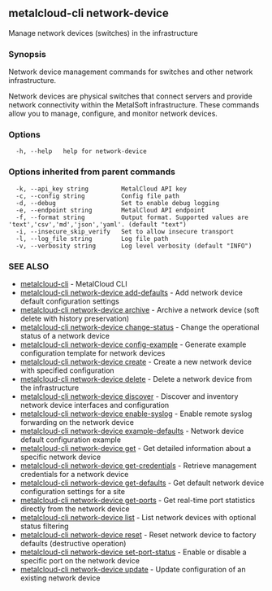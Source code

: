 ## metalcloud-cli network-device

Manage network devices (switches) in the infrastructure

### Synopsis

Network device management commands for switches and other network infrastructure.

Network devices are physical switches that connect servers and provide network connectivity
within the MetalSoft infrastructure. These commands allow you to manage, configure, and
monitor network devices.

### Options

```
  -h, --help   help for network-device
```

### Options inherited from parent commands

```
  -k, --api_key string         MetalCloud API key
  -c, --config string          Config file path
  -d, --debug                  Set to enable debug logging
  -e, --endpoint string        MetalCloud API endpoint
  -f, --format string          Output format. Supported values are 'text','csv','md','json','yaml'. (default "text")
  -i, --insecure_skip_verify   Set to allow insecure transport
  -l, --log_file string        Log file path
  -v, --verbosity string       Log level verbosity (default "INFO")
```

### SEE ALSO

* [metalcloud-cli](metalcloud-cli.md)	 - MetalCloud CLI
* [metalcloud-cli network-device add-defaults](metalcloud-cli_network-device_add-defaults.md)	 - Add network device default configuration settings
* [metalcloud-cli network-device archive](metalcloud-cli_network-device_archive.md)	 - Archive a network device (soft delete with history preservation)
* [metalcloud-cli network-device change-status](metalcloud-cli_network-device_change-status.md)	 - Change the operational status of a network device
* [metalcloud-cli network-device config-example](metalcloud-cli_network-device_config-example.md)	 - Generate example configuration template for network devices
* [metalcloud-cli network-device create](metalcloud-cli_network-device_create.md)	 - Create a new network device with specified configuration
* [metalcloud-cli network-device delete](metalcloud-cli_network-device_delete.md)	 - Delete a network device from the infrastructure
* [metalcloud-cli network-device discover](metalcloud-cli_network-device_discover.md)	 - Discover and inventory network device interfaces and configuration
* [metalcloud-cli network-device enable-syslog](metalcloud-cli_network-device_enable-syslog.md)	 - Enable remote syslog forwarding on the network device
* [metalcloud-cli network-device example-defaults](metalcloud-cli_network-device_example-defaults.md)	 - Network device default configuration example
* [metalcloud-cli network-device get](metalcloud-cli_network-device_get.md)	 - Get detailed information about a specific network device
* [metalcloud-cli network-device get-credentials](metalcloud-cli_network-device_get-credentials.md)	 - Retrieve management credentials for a network device
* [metalcloud-cli network-device get-defaults](metalcloud-cli_network-device_get-defaults.md)	 - Get default network device configuration settings for a site
* [metalcloud-cli network-device get-ports](metalcloud-cli_network-device_get-ports.md)	 - Get real-time port statistics directly from the network device
* [metalcloud-cli network-device list](metalcloud-cli_network-device_list.md)	 - List network devices with optional status filtering
* [metalcloud-cli network-device reset](metalcloud-cli_network-device_reset.md)	 - Reset network device to factory defaults (destructive operation)
* [metalcloud-cli network-device set-port-status](metalcloud-cli_network-device_set-port-status.md)	 - Enable or disable a specific port on the network device
* [metalcloud-cli network-device update](metalcloud-cli_network-device_update.md)	 - Update configuration of an existing network device

